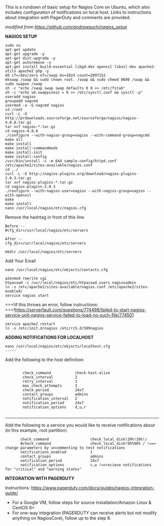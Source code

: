 This is a rundown of basic setup for Nagios Core on Ubuntu, which also includes configuration of notifications on local host.
Links to instructions about integration with PagerDuty and comments are provided.


*modified from https://github.com/andrewpuch/nagios_setup*

__NAGIOS SETUP__
```
sudo su
apt-get update
apt-get upgrade -y
apt-get dist-upgrade -y
apt-get autoremove -y
apt-get install build-essential libgd-dev openssl libssl-dev apache2-utils apache2 php -y
dd if=/dev/zero of=/swap bs=1024 count=2097152
mkswap /swap && sudo chown root. /swap && sudo chmod 0600 /swap && sudo swapon /swap
sh -c "echo /swap swap swap defaults 0 0 >> /etc/fstab"
sh -c "echo vm.swappiness = 0 >> /etc/sysctl.conf && sysctl -p"
useradd nagios
groupadd nagcmd
usermod -a -G nagcmd nagios
cd /root
curl -L -O http://prdownloads.sourceforge.net/sourceforge/nagios/nagios-4.0.8.tar.gz
tar xvf nagios-*.tar.gz
cd nagios-4.0.8
./configure --with-nagios-group=nagios --with-command-group=nagcmd
make all
make install
make install-commandmode
make install-init
make install-config
/usr/bin/install -c -m 644 sample-config/httpd.conf /etc/apache2/sites-available/nagios.conf
cd ../
curl -L -O http://nagios-plugins.org/download/nagios-plugins-2.0.3.tar.gz
tar xvf nagios-plugins-*.tar.gz
cd nagios-plugins-2.0.3
./configure --with-nagios-user=nagios --with-nagios-group=nagios --with-openssl
make
make install
nano /usr/local/nagios/etc/nagios.cfg
```
Remove the hashtag in front of this line. 
```
Before --
#cfg_dir=/usr/local/nagios/etc/servers

After --
cfg_dir=/usr/local/nagios/etc/servers

mkdir /usr/local/nagios/etc/servers
```
Add Your Email
```
nano /usr/local/nagios/etc/objects/contacts.cfg

a2enmod rewrite cgi
htpasswd -c /usr/local/nagios/etc/htpasswd.users nagiosadmin
ln -s /etc/apache2/sites-available/nagios.conf /etc/apache2/sites-enabled/
service nagios start
```
===!if this throws an error, follow instructions:
===!https://serverfault.com/questions/774498/failed-to-start-nagios-service-unit-nagios-service-failed-to-load-no-such-file/774501

```
service apache2 restart
ln -s /etc/init.d/nagios /etc/rcS.d/S99nagios
```

__ADDING NOTIFICATIONS FOR LOCALHOST__
```
nano /usr/local/nagios/etc/objects/localhost.cfg
-----
```
Add the following to the host definition:

```

        check_command           check-host-alive
        check_interval          2
        retry_interval          1
        max_check_attempts      3
        check_period            24x7
        contact_groups          admins
        notification_interval   2
        notification_period     24x7
        notification_options    d,u,r
 
 ```
 -----
 Add the following to a service you would like to receive notifications about (in this example, root partition)
 
 ```
        check_command                   check_local_disk!20%!10%!/
        #check_command                  check_local_disk!95%90% / !=== change parameters by uncommenting to test notifications
        notifications_enabled           1
        contact_groups                  admins
        notification_period             24x7
        notification_options            c,w !==recieve notifications for "critical" and "warning states"
 ```     
        
 __INTEGRATION WITH PAGERDUTY__
 
 Instructions:
 https://www.pagerduty.com/docs/guides/nagios-integration-guide/
 - For a Google VM, follow steps for source installation/Amazon Linux & CentOS 6+
 - For one-way integration (PAGERDUTY can receive alerts but not modify anything on NagiosCore), follow up to the step 8.


